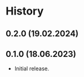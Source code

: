 History
=======
0.2.0 (19.02.2024)
------------------
0.1.0 (18.06.2023)
------------------

- Initial release.
